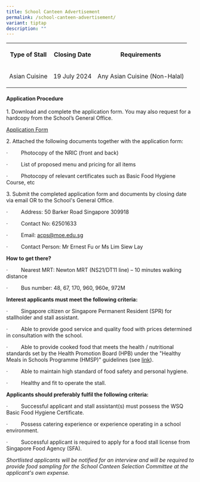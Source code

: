 ```yaml
---
title: School Canteen Advertisement
permalink: /school-canteen-advertisement/
variant: tiptap
description: ""
---
```

<table style="minWidth: 75px">
<colgroup>
<col>
<col>
<col>
</colgroup>
<tbody>
<tr>
<th rowspan="1" colspan="1">
<p>Type of Stall</p>
</th>
<th rowspan="1" colspan="1">
<p>Closing Date</p>
</th>
<th rowspan="1" colspan="1">
<p>Requirements</p>
</th>
</tr>
<tr>
<td rowspan="1" colspan="1">
<p>Asian Cuisine</p>
</td>
<td rowspan="1" colspan="1">
<p>19 July 2024</p>
</td>
<td rowspan="1" colspan="1">
<p>Any Asian Cuisine (Non-Halal)</p>
</td>
</tr>
</tbody>
</table>
<h4><strong>Application Procedure</strong></h4>
<p>1. Download and complete the application form. You may also request for
a hardcopy from the School’s General Office.</p>
<p><a href="/files/Canteen Adv/application for canteen stall.pdf" rel="noopener noreferrer nofollow" target="_blank">Application Form</a>
</p>
<p>2. Attached the following documents together with the application form:</p>
<p>·&nbsp;&nbsp;&nbsp;&nbsp;&nbsp;&nbsp;&nbsp;&nbsp; Photocopy of the NRIC
(front and back)</p>
<p>·&nbsp;&nbsp;&nbsp;&nbsp;&nbsp;&nbsp;&nbsp;&nbsp; List of proposed menu
and pricing for all items</p>
<p>·&nbsp;&nbsp;&nbsp;&nbsp;&nbsp;&nbsp;&nbsp;&nbsp; Photocopy of relevant
certificates such as Basic Food Hygiene Course, etc</p>
<p>3. Submit the completed application form and documents by closing date
via email OR to the School's General Office.</p>
<p>·&nbsp;&nbsp;&nbsp;&nbsp;&nbsp;&nbsp;&nbsp;&nbsp; Address: 50 Barker Road
Singapore 309918</p>
<p>·&nbsp;&nbsp;&nbsp;&nbsp;&nbsp;&nbsp;&nbsp;&nbsp; Contact No: 62501633</p>
<p>·&nbsp;&nbsp;&nbsp;&nbsp;&nbsp;&nbsp;&nbsp;&nbsp; Email: <a href="mailto:acps@moe.edu.sg" rel="noopener noreferrer nofollow" target="_blank">acps@moe.edu.sg</a>
</p>
<p>·&nbsp;&nbsp;&nbsp;&nbsp;&nbsp;&nbsp;&nbsp;&nbsp; Contact Person: Mr Ernest
Fu or Ms Lim Siew Lay</p>
<p></p>
<p><strong>How to get there?</strong>
</p>
<p>·&nbsp;&nbsp;&nbsp;&nbsp;&nbsp;&nbsp;&nbsp;&nbsp; Nearest MRT: Newton
MRT (NS21/DT11 line) – 10 minutes walking distance</p>
<p>·&nbsp;&nbsp;&nbsp;&nbsp;&nbsp;&nbsp;&nbsp;&nbsp; Bus number: 48, 67,
170, 960, 960e, 972M</p>
<p></p>
<p><strong>Interest applicants must meet the following criteria:</strong>
</p>
<p>·&nbsp;&nbsp;&nbsp;&nbsp;&nbsp;&nbsp;&nbsp;&nbsp; Singapore citizen or
Singapore Permanent Resident (SPR) for stallholder and stall assistant.</p>
<p>·&nbsp;&nbsp;&nbsp;&nbsp;&nbsp;&nbsp;&nbsp;&nbsp; Able to provide good
service and quality food with prices determined in consultation with the
school.</p>
<p>·&nbsp;&nbsp;&nbsp;&nbsp;&nbsp;&nbsp;&nbsp;&nbsp; Able to provide cooked
food that meets the health / nutritional standards set by the Health Promotion
Board (HPB) under the "Healthy Meals in Schools Programme (HMSP)" guidelines
(see <a href="https://www.hpb.gov.sg/schools/school-programmes/healthy-meals-in-schools-programme" rel="noopener noreferrer nofollow" target="_blank">link</a>).</p>
<p>·&nbsp;&nbsp;&nbsp;&nbsp;&nbsp;&nbsp;&nbsp;&nbsp; Able to maintain high
standard of food safety and personal hygiene.</p>
<p>·&nbsp;&nbsp;&nbsp;&nbsp;&nbsp;&nbsp;&nbsp;&nbsp; Healthy and fit to operate
the stall.</p>
<p><strong>Applicants should preferably fulfil the following criteria:</strong>
</p>
<p>·&nbsp;&nbsp;&nbsp;&nbsp;&nbsp;&nbsp;&nbsp;&nbsp; Successful applicant
and stall assistant(s) must possess the WSQ Basic Food Hygiene Certificate.</p>
<p>·&nbsp;&nbsp;&nbsp;&nbsp;&nbsp;&nbsp;&nbsp;&nbsp; Possess catering experience
or experience operating in a school environment.</p>
<p>·&nbsp;&nbsp;&nbsp;&nbsp;&nbsp;&nbsp;&nbsp;&nbsp; Successful applicant
is required to apply for a food stall license from Singapore Food Agency
(SFA).</p>
<p></p>
<p><em>Shortlisted applicants will be notified for an interview and will be required to provide food sampling for the School Canteen Selection Committee at the applicant's own expense.</em>
</p>